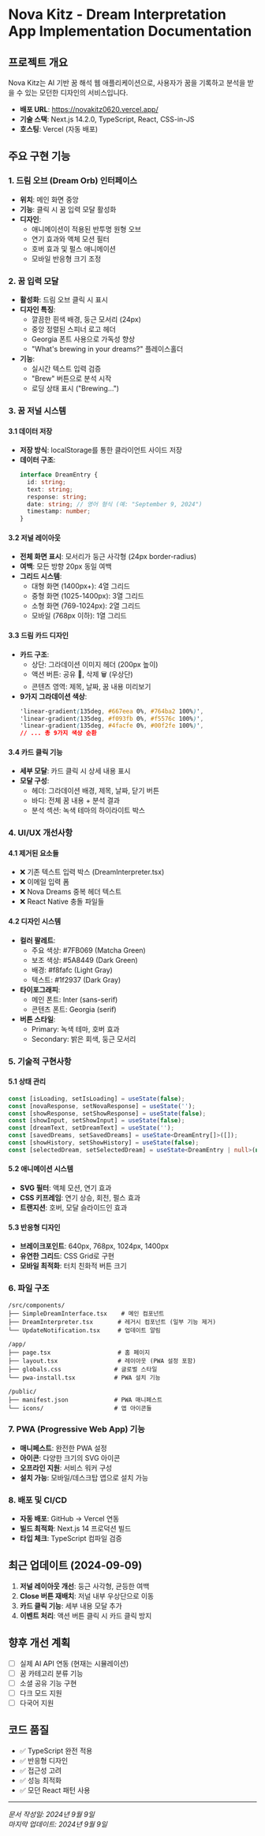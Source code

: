 # Nova Kitz - Dream Interpretation App Implementation Documentation

## 프로젝트 개요
Nova Kitz는 AI 기반 꿈 해석 웹 애플리케이션으로, 사용자가 꿈을 기록하고 분석을 받을 수 있는 모던한 디자인의 서비스입니다.

- **배포 URL**: https://novakitz0620.vercel.app/
- **기술 스택**: Next.js 14.2.0, TypeScript, React, CSS-in-JS
- **호스팅**: Vercel (자동 배포)

## 주요 구현 기능

### 1. 드림 오브 (Dream Orb) 인터페이스
- **위치**: 메인 화면 중앙
- **기능**: 클릭 시 꿈 입력 모달 활성화
- **디자인**: 
  - 애니메이션이 적용된 반투명 원형 오브
  - 연기 효과와 액체 모션 필터
  - 호버 효과 및 펄스 애니메이션
  - 모바일 반응형 크기 조정

### 2. 꿈 입력 모달
- **활성화**: 드림 오브 클릭 시 표시
- **디자인 특징**:
  - 깔끔한 흰색 배경, 둥근 모서리 (24px)
  - 중앙 정렬된 스피너 로고 헤더
  - Georgia 폰트 사용으로 가독성 향상
  - "What's brewing in your dreams?" 플레이스홀더
- **기능**:
  - 실시간 텍스트 입력 검증
  - "Brew" 버튼으로 분석 시작
  - 로딩 상태 표시 ("Brewing...")

### 3. 꿈 저널 시스템
#### 3.1 데이터 저장
- **저장 방식**: localStorage를 통한 클라이언트 사이드 저장
- **데이터 구조**:
  ```typescript
  interface DreamEntry {
    id: string;
    text: string;
    response: string;
    date: string; // 영어 형식 (예: "September 9, 2024")
    timestamp: number;
  }
  ```

#### 3.2 저널 레이아웃
- **전체 화면 표시**: 모서리가 둥근 사각형 (24px border-radius)
- **여백**: 모든 방향 20px 동일 여백
- **그리드 시스템**:
  - 대형 화면 (1400px+): 4열 그리드
  - 중형 화면 (1025-1400px): 3열 그리드
  - 소형 화면 (769-1024px): 2열 그리드
  - 모바일 (768px 이하): 1열 그리드

#### 3.3 드림 카드 디자인
- **카드 구조**:
  - 상단: 그라데이션 이미지 헤더 (200px 높이)
  - 액션 버튼: 공유 🔗, 삭제 🗑️ (우상단)
  - 콘텐츠 영역: 제목, 날짜, 꿈 내용 미리보기
- **9가지 그라데이션 색상**:
  ```css
  'linear-gradient(135deg, #667eea 0%, #764ba2 100%)',
  'linear-gradient(135deg, #f093fb 0%, #f5576c 100%)',
  'linear-gradient(135deg, #4facfe 0%, #00f2fe 100%)',
  // ... 총 9가지 색상 순환
  ```

#### 3.4 카드 클릭 기능
- **세부 모달**: 카드 클릭 시 상세 내용 표시
- **모달 구성**:
  - 헤더: 그라데이션 배경, 제목, 날짜, 닫기 버튼
  - 바디: 전체 꿈 내용 + 분석 결과
  - 분석 섹션: 녹색 테마의 하이라이트 박스

### 4. UI/UX 개선사항
#### 4.1 제거된 요소들
- ❌ 기존 텍스트 입력 박스 (DreamInterpreter.tsx)
- ❌ 이메일 입력 폼
- ❌ Nova Dreams 중복 헤더 텍스트
- ❌ React Native 충돌 파일들

#### 4.2 디자인 시스템
- **컬러 팔레트**:
  - 주요 색상: #7FB069 (Matcha Green)
  - 보조 색상: #5A8449 (Dark Green)
  - 배경: #f8fafc (Light Gray)
  - 텍스트: #1f2937 (Dark Gray)
- **타이포그래피**:
  - 메인 폰트: Inter (sans-serif)
  - 콘텐츠 폰트: Georgia (serif)
- **버튼 스타일**:
  - Primary: 녹색 테마, 호버 효과
  - Secondary: 밝은 회색, 둥근 모서리

### 5. 기술적 구현사항
#### 5.1 상태 관리
```typescript
const [isLoading, setIsLoading] = useState(false);
const [novaResponse, setNovaResponse] = useState('');
const [showResponse, setShowResponse] = useState(false);
const [showInput, setShowInput] = useState(false);
const [dreamText, setDreamText] = useState('');
const [savedDreams, setSavedDreams] = useState<DreamEntry[]>([]);
const [showHistory, setShowHistory] = useState(false);
const [selectedDream, setSelectedDream] = useState<DreamEntry | null>(null);
```

#### 5.2 애니메이션 시스템
- **SVG 필터**: 액체 모션, 연기 효과
- **CSS 키프레임**: 연기 상승, 회전, 펄스 효과
- **트랜지션**: 호버, 모달 슬라이드인 효과

#### 5.3 반응형 디자인
- **브레이크포인트**: 640px, 768px, 1024px, 1400px
- **유연한 그리드**: CSS Grid로 구현
- **모바일 최적화**: 터치 친화적 버튼 크기

### 6. 파일 구조
```
/src/components/
├── SimpleDreamInterface.tsx    # 메인 컴포넌트
├── DreamInterpreter.tsx       # 레거시 컴포넌트 (일부 기능 제거)
└── UpdateNotification.tsx     # 업데이트 알림

/app/
├── page.tsx                   # 홈 페이지
├── layout.tsx                 # 레이아웃 (PWA 설정 포함)
├── globals.css               # 글로벌 스타일
└── pwa-install.tsx           # PWA 설치 기능

/public/
├── manifest.json             # PWA 매니페스트
└── icons/                    # 앱 아이콘들
```

### 7. PWA (Progressive Web App) 기능
- **매니페스트**: 완전한 PWA 설정
- **아이콘**: 다양한 크기의 SVG 아이콘
- **오프라인 지원**: 서비스 워커 구성
- **설치 가능**: 모바일/데스크탑 앱으로 설치 가능

### 8. 배포 및 CI/CD
- **자동 배포**: GitHub → Vercel 연동
- **빌드 최적화**: Next.js 14 프로덕션 빌드
- **타입 체크**: TypeScript 컴파일 검증

## 최근 업데이트 (2024-09-09)
1. **저널 레이아웃 개선**: 둥근 사각형, 균등한 여백
2. **Close 버튼 재배치**: 저널 내부 우상단으로 이동
3. **카드 클릭 기능**: 세부 내용 모달 추가
4. **이벤트 처리**: 액션 버튼 클릭 시 카드 클릭 방지

## 향후 개선 계획
- [ ] 실제 AI API 연동 (현재는 시뮬레이션)
- [ ] 꿈 카테고리 분류 기능
- [ ] 소셜 공유 기능 구현
- [ ] 다크 모드 지원
- [ ] 다국어 지원

## 코드 품질
- ✅ TypeScript 완전 적용
- ✅ 반응형 디자인
- ✅ 접근성 고려
- ✅ 성능 최적화
- ✅ 모던 React 패턴 사용

---
*문서 작성일: 2024년 9월 9일*  
*마지막 업데이트: 2024년 9월 9일*